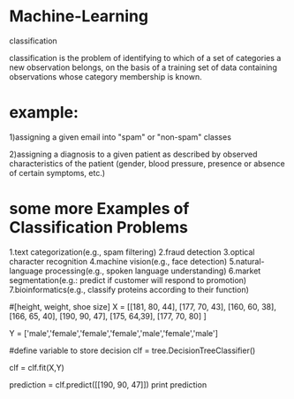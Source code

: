 # Machine-Learning
classification 

classification is the problem of identifying to which of a set of categories  a new observation belongs, on the basis of a training set of data containing observations whose category membership is known. 

example:
======== 
1)assigning a given email into "spam" or "non-spam" classes

2)assigning a diagnosis to a given patient as described by observed characteristics of the patient 
   (gender, blood pressure, presence or absence of certain symptoms, etc.)

some more Examples of Classification Problems
========================================
1.text categorization(e.g., spam filtering)
2.fraud detection
3.optical character recognition
4.machine vision(e.g., face detection)
5.natural-language processing(e.g., spoken language understanding)
6.market segmentation(e.g.: predict if customer will respond to promotion)
7.bioinformatics(e.g., classify proteins according to their function)


#[height, weight, shoe size]
X = [[181, 80, 44], [177, 70, 43], [160, 60, 38],
    [166, 65, 40], [190, 90, 47], [175, 64,39], [177, 70, 80]
    ]

Y = ['male','female','female','female','male','female','male']

#define variable to store decision
clf = tree.DecisionTreeClassifier()

clf = clf.fit(X,Y)

prediction = clf.predict([[190, 90, 47]])
print prediction
